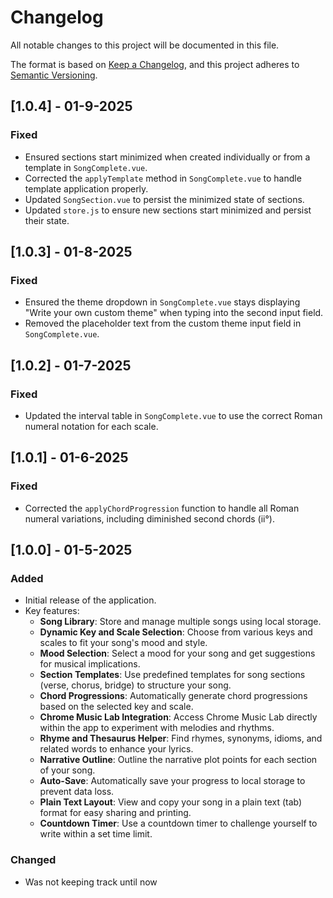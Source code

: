 # Changelog

All notable changes to this project will be documented in this file.

The format is based on [Keep a Changelog](https://keepachangelog.com/en/1.0.0/),
and this project adheres to [Semantic Versioning](https://semver.org/spec/v2.0.0.html).

## [1.0.4] - 01-9-2025

### Fixed

- Ensured sections start minimized when created individually or from a template in `SongComplete.vue`.
- Corrected the `applyTemplate` method in `SongComplete.vue` to handle template application properly.
- Updated `SongSection.vue` to persist the minimized state of sections.
- Updated `store.js` to ensure new sections start minimized and persist their state.

## [1.0.3] - 01-8-2025

### Fixed

- Ensured the theme dropdown in `SongComplete.vue` stays displaying "Write your own custom theme" when typing into the second input field.
- Removed the placeholder text from the custom theme input field in `SongComplete.vue`.

## [1.0.2] - 01-7-2025

### Fixed

- Updated the interval table in `SongComplete.vue` to use the correct Roman numeral notation for each scale.

## [1.0.1] - 01-6-2025

### Fixed

- Corrected the `applyChordProgression` function to handle all Roman numeral variations, including diminished second chords (ii°).

## [1.0.0] - 01-5-2025

### Added

- Initial release of the application.
- Key features:
  - **Song Library**: Store and manage multiple songs using local storage.
  - **Dynamic Key and Scale Selection**: Choose from various keys and scales to fit your song's mood and style.
  - **Mood Selection**: Select a mood for your song and get suggestions for musical implications.
  - **Section Templates**: Use predefined templates for song sections (verse, chorus, bridge) to structure your song.
  - **Chord Progressions**: Automatically generate chord progressions based on the selected key and scale.
  - **Chrome Music Lab Integration**: Access Chrome Music Lab directly within the app to experiment with melodies and rhythms.
  - **Rhyme and Thesaurus Helper**: Find rhymes, synonyms, idioms, and related words to enhance your lyrics.
  - **Narrative Outline**: Outline the narrative plot points for each section of your song.
  - **Auto-Save**: Automatically save your progress to local storage to prevent data loss.
  - **Plain Text Layout**: View and copy your song in a plain text (tab) format for easy sharing and printing.
  - **Countdown Timer**: Use a countdown timer to challenge yourself to write within a set time limit.

### Changed

- Was not keeping track until now
